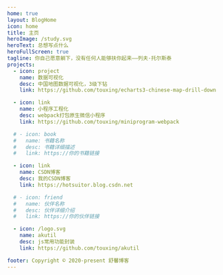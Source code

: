 ```yaml
---
home: true
layout: BlogHome
icon: home
title: 主页
heroImage: /study.svg
heroText: 总想写点什么
heroFullScreen: true
tagline: 你自己愿意躺下，没有任何人能够扶你起来——列夫·托尔斯泰
projects:
  - icon: project
    name: 数据可视化
    desc: 中国地图数据可视化，3级下钻
    link: https://github.com/touxing/echarts3-chinese-map-drill-down

  - icon: link
    name: 小程序工程化
    desc: webpack打包原生微信小程序
    link: https://github.com/touxing/miniprogram-webpack

  # - icon: book
  #   name: 书籍名称
  #   desc: 书籍详细描述
  #   link: https://你的书籍链接

  - icon: link
    name: CSDN博客
    desc: 我的CSDN博客
    link: https://hotsuitor.blog.csdn.net

  # - icon: friend
  #   name: 伙伴名称
  #   desc: 伙伴详细介绍
  #   link: https://你的伙伴链接

  - icon: /logo.svg
    name: akutil
    desc: js常用功能封装
    link: https://github.com/touxing/akutil

footer: Copyright © 2020-present 舒馨博客
---
```

